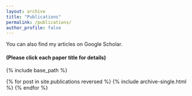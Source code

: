 ```yaml
---
layout: archive
title: "Publications"
permalink: /publications/
author_profile: false
---
```

<!-- Google tag (gtag.js) -->
<script async src="https://www.googletagmanager.com/gtag/js?id=G-N13ZXFY26T"></script>
<script>
  window.dataLayer = window.dataLayer || [];
  function gtag(){dataLayer.push(arguments);}
  gtag('js', new Date());

  gtag('config', 'G-N13ZXFY26T');
</script>
<link rel="stylesheet" href="https://cdnjs.cloudflare.com/ajax/libs/font-awesome/6.2.0/css/all.min.css" integrity="sha512-xh6O/CkQoPOWDdYTDqeRdPCVd1SpvCA9XXcUnZS2FmJNp1coAFzvtCN9BmamE+4aHK8yyUHUSCcJHgXloTyT2A==" crossorigin="anonymous" referrerpolicy="no-referrer" />
You can also find my articles on <a href="{{author.googlescholar}}" style="text-decoration: none;" href="https://scholar.google.com/citations?user=t4QvqFgAAAAJ&hl=en" target="_blank"><i class="fas fa-fw fa-graduation-cap"></i> Google Scholar</a>.
<h4>(Please click each paper title for details)</h4>
<!-- {% if author.googlescholar %} -->
<!-- You can also find my articles on <u><a href="{{author.googlescholar}}" target="_blank">my Google Scholar profile</a>.</u> -->
<!-- {% endif %} -->

{% include base_path %}

{% for post in site.publications reversed %}
  {% include archive-single.html %}
{% endfor %}

